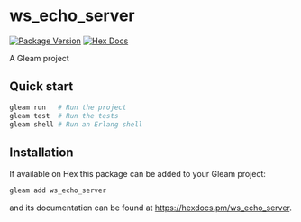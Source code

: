 # ws_echo_server

[![Package Version](https://img.shields.io/hexpm/v/ws_echo_server)](https://hex.pm/packages/ws_echo_server)
[![Hex Docs](https://img.shields.io/badge/hex-docs-ffaff3)](https://hexdocs.pm/ws_echo_server/)

A Gleam project

## Quick start

```sh
gleam run   # Run the project
gleam test  # Run the tests
gleam shell # Run an Erlang shell
```

## Installation

If available on Hex this package can be added to your Gleam project:

```sh
gleam add ws_echo_server
```

and its documentation can be found at <https://hexdocs.pm/ws_echo_server>.
